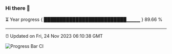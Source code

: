 ### Hi there 👋

⏳ Year progress { ██████████████████████████▁▁▁▁ } 89.66 %

---

⏰ Updated on Fri, 24 Nov 2023 06:10:38 GMT

![Progress Bar CI](https://github.com/Shyam-Makwana/GitHub-Actions-Demo/workflows/Progress%20Bar%20CI/badge.svg)
